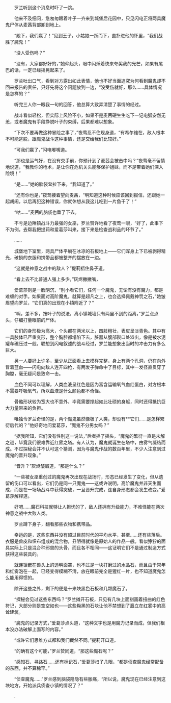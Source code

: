 　　罗兰听到这个消息时吓了一跳。

　　他来不及细问，急匆匆跟着叶子一齐来到城堡后花园中，只见闪电正将两具魔鬼尸体从麦茜背部卸到地上。

　　“殿下，我们赢了！”见到王子，小姑娘一跃而下，直扑进他的怀里，“我们战胜了魔鬼！”

　　“没人受伤吗？”

　　“没有，大家都好好的，”她仰起头，眼中闪烁着快来夸奖我的光芒，如果有尾巴的话，一定已经摇晃起来了。

　　罗兰吐出口气，看到对方露出如此表情，他也不好当面追究为何看到魔鬼却不回来报告的责任，只好先将这个问题放到一边，“没受伤就好，那么……具体情况是怎样的？”

　　听完三人你一眼我一句的回答，他总算大致弄清楚了事情的经过。

　　战斗看似轻松，但实际上风险不小，如果不是麦茜硬生生吃下一记电弧安然无恙，或者魔鬼有手段挣脱叶子的束缚，后果都难以想象。

　　“下次不要再做这种冒险之事了，”夜莺忍不住现身道，“有希尔维在，敌人根本不可能逃脱，跟魔鬼战斗这种事情，还是交给我们比较好。”

　　“可我们赢了，”闪电嘟嘴道。

　　“那也是运气好，在没有交手前，你预计到了麦茜会被击中吗？”夜莺毫不留情地说道，“我教你的枪术，是让你在危机关头能够保护姐妹，而不是带着她们深入险境！”

　　“是……”她的脑袋耷拉下来，“我知道了。”

　　“还有你也是，”夜莺接着望向麦茜，“明知道这种时候应该回到报信，还跟她一起胡闹，以后再犯这种错误，你就休想从我这儿吃到一片鱼干了！”

　　“咕……”麦茜的脑袋也垂了下去。

　　不亏是边陲镇战斗力最强的女巫，罗兰赞许地看了夜莺一眼，“好了，此事下不为例。去帮我把提莉和爱葛莎叫来，接下来是检查战利品的环节了。”

　　……

　　城堡地下室里，两具尸体平躺在冰凉的石板地上——它们浑身上下已被剥得精光，破损的衣服和携带品都被整齐的摆放在一边。

　　“这就是神意之战中的敌人？”提莉捂住鼻子道。

　　“看上去不比普通人强上多少，”灰烬撇撇嘴，

　　爱葛莎则是一脸阴沉，“别小看它们，任何一个魔鬼，无论有没有魔力，都是难缠的对手。如果面对高阶魔鬼，就算是超凡之上，也会选择佩戴神罚之石，”她皱眉望向罗兰，“它们真的出现在小镇附近了？”

　　“啊，差不多，按叶子的说法，离小镇城墙只有两里不到的距离，”罗兰点点头，仔细打量眼前的尸体。

　　它们的身形极为高大，个头都在两米以上，四肢粗壮，表皮呈淡青色。其中有一具肢体已严重变形，整个胸腔都塌陷下去，脏器从腹部裂口处溢出，像是被水泥罐车碾压过一般。联想到闪电叙述的战斗经过，罗兰能想象出当时的冲击力有多么巨大。

　　另一人要好上许多，至少从正面看上去模样完整，身上有两个孔洞，仍在向外冒着蓝血——闪电向敌人连开四枪，有两发子弹命中了目标，其中一发径直贯穿了胸膛，毫无疑问是致命一击。

　　血色不同可以理解，人类血液呈红色是因为富含运输氧气血红蛋白，对方根本不需要呼吸氧气，所以血液是什么颜色都不奇怪。

　　骨骼形状较为宽大也不意外，毕竟需要撑起如此壮硕的身躯，同时还得抵抗巨大力量带来的负担。

　　唯独令罗兰奇怪的是，两个魔鬼虽然像极了人类，却没有**它们……是怎样繁衍后代的？”他好奇地问爱葛莎，“魔鬼不分男女吗？”

　　“据我所知，它们没有性别这一说法，”后者摇了摇头，“魔鬼的繁衍一直是未解之谜，毕竟我们很难靠近红雾之塔。有人认为，魔鬼就诞生在塔中，由雾气凝结而成。不过探秘会并不认可这个猜测，因为与魔鬼作战的数百年里，不少人注意到过魔鬼的晋升现象。”

　　“晋升？”灰烬皱眉道，“那是什么？”

　　“一些被女巫重创过的魔鬼再次出现在战场时，形态已经发生了变化，但从遗留的伤口可以看出，它们仍是同一只魔鬼——这或许说明，高阶魔鬼并非天生而成，而是在一场场战斗中获得突破，一旦晋升完成，连自身形态都会发生改变。”爱葛莎解释道。

　　好吧……魔石科技就够让人担忧的了，敌人还拥有升级能力，不难怪能在两次神意之战中大败人类。

　　罗兰蹲下身子，翻看那些衣物和携带品。

　　幸运的是，这些东西并没有超过目前时代的平均水平，甚至……还有些落后。衣服是兽皮和织布组成的混合物，丑陋得就像是原始人的作品一般。看似狰狞的面具实际上只是混合种邪兽的头骨，而且各不相同——这证明它们不是通过制造方式获得这些装具的。

　　就连镶嵌在兽头上的透明面罩，也不过是一块打磨过的水晶石，而且由于常年和红雾泡在一起，已经变得模糊不清，放在眼前完全是猩红一片，也不知道魔鬼怎么能用得惯的。

　　除开这些之外，剩下的便是十来块黑色石板和几颗魔石了。

　　“探秘会见过这些东西吗？”罗兰摊开石板，只见有几块上面刻画着扭曲的红色符记，大部分则是空空如也——这些黝黑的石块让他不禁想到了矗立在红雾中的高耸建筑。

　　“魔鬼的记录方式，”爱葛莎点头道，“这种文字也是用魔力记录而成，但我们根本没办法破解上面写的内容。”

　　“或许它们思维方式都和我们截然不同。”提莉开口道。

　　“的确有这个可能，”罗兰赞同道，“那这些魔石呢？”

　　“感知石、寻路石……还有标记石，”爱葛莎扫了几眼，“都是侦查魔鬼经常配备的东西，并不算稀罕。”

　　“侦查魔鬼……”罗兰感到脑袋隐隐有些胀痛，“所以说，魔鬼现在已经注意到这块地方，开始派兵侦查小镇的情况了？”

　　.
